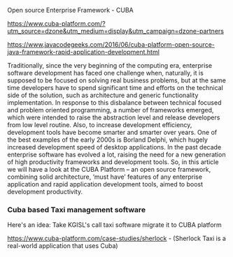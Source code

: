 Open source Enterprise Framework - CUBA 

https://www.cuba-platform.com/?utm_source=dzone&utm_medium=display&utm_campaign=dzone-partners

https://www.javacodegeeks.com/2016/06/cuba-platform-open-source-java-framework-rapid-application-development.html

Traditionally, since the very beginning of the computing era, enterprise software development has faced one challenge when, naturally, it is supposed to be focused on solving real business problems, but at the same time developers have to spend significant time and efforts on the technical side of the solution, such as architecture and generic functionality implementation.
In response to this disbalance between technical focused and problem oriented programming, a number of frameworks emerged, which were intended to raise the abstraction level and release developers from low level routine. Also, to increase development efficiency, development tools have become smarter and smarter over years. One of the best examples of the early 2000s is Borland Delphi, which hugely increased development speed of desktop applications.
In the past decade enterprise software has evolved a lot, raising the need for a new generation of high productivity frameworks and development tools. So, in this article we will have a look at the CUBA Platform – an open source framework, combining solid architecture, ‘must have’ features of any enterprise application and rapid application development tools, aimed to boost development productivity.


### Cuba based Taxi management software
Here's an idea: Take KGISL's call taxi software migrate it to CUBA platform                         

https://www.cuba-platform.com/case-studies/sherlock - (Sherlock Taxi is a real-world application that uses Cuba)
